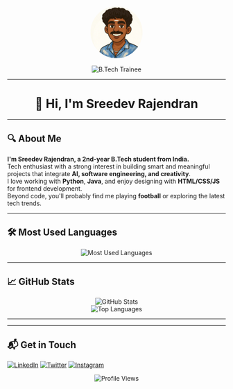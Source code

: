 <!-- Profile README for sreedevrajendran -->

<p align="center">
  <img src="profile.jpg" width="120" height="120" style="border-radius:50%;" alt="Profile Photo" />
</p>

<p align="center">
  <img src="https://img.shields.io/badge/B.Tech%20Trainee-Providence%20College%20of%20Engineering-blue" alt="B.Tech Trainee" />
</p>

---

<div align="center">

# 👋 Hi, I'm Sreedev Rajendran

</div>

---

## 🔍 About Me

**I'm Sreedev Rajendran, a 2nd-year B.Tech student from India.**  
Tech enthusiast with a strong interest in building smart and meaningful projects that integrate **AI, software engineering, and creativity**.  
I love working with **Python**, **Java**, and enjoy designing with **HTML/CSS/JS** for frontend development.  
Beyond code, you'll probably find me playing **football** or exploring the latest tech trends.

---

## 🛠 Most Used Languages

<p align="center">
  <img src="https://skillicons.dev/icons?i=python,java,js,html,css" alt="Most Used Languages" />
</p>

---

## 📈 GitHub Stats

<p align="center">
  <img src="https://github-readme-stats.vercel.app/api?username=sreedevrajendran&show_icons=true&theme=radical" alt="GitHub Stats" height="180"/>
  <br>
  <img src="https://github-readme-stats.vercel.app/api/top-langs/?username=sreedevrajendran&layout=compact&theme=radical" alt="Top Languages" height="120"/>
</p>

---


---

## 📬 Get in Touch

[![LinkedIn](https://img.shields.io/badge/LinkedIn-0077B5?style=for-the-badge&logo=linkedin&logoColor=white)](https://www.linkedin.com/in/sreedev-rajendran-3296b5321?utm_source=share&utm_campaign=share_via&utm_content=profile&utm_medium=android_app)
[![Twitter](https://img.shields.io/badge/Twitter-1DA1F2?style=for-the-badge&logo=twitter&logoColor=white)](https://x.com/HeyItsSreedev?t=2w5-nMS8gX4CCms-AouJAg&s=08)
[![Instagram](https://img.shields.io/badge/Instagram-E4405F?style=for-the-badge&logo=instagram&logoColor=white)](https://www.instagram.com/sreedev.me?igsh=Yno5NGk4aTFncDN3)

<p align="center">
  <img src="https://komarev.com/ghpvc/?username=sreedevrajendran&style=flat-square" alt="Profile Views"/>
</p>

